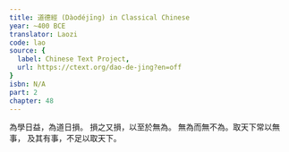 ```yaml
---
title: 道德經 (Dàodéjīng) in Classical Chinese
year: ~400 BCE
translator: Laozi
code: lao
source: {
  label: Chinese Text Project,
  url: https://ctext.org/dao-de-jing?en=off
}
isbn: N/A
part: 2
chapter: 48
---
```

為學日益，為道日損。
損之又損，以至於無為。
無為而無不為。取天下常以無事，
及其有事，不足以取天下。